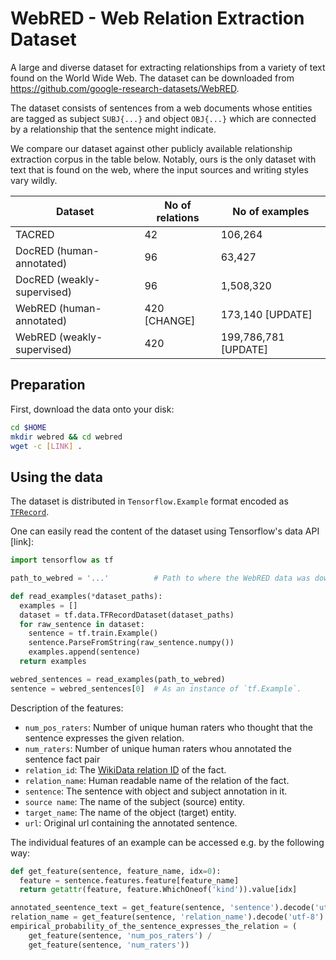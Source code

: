 # WebRED - Web Relation Extraction Dataset

A large and diverse dataset for extracting relationships from a variety of text
found on the World Wide Web. The dataset can be downloaded from
https://github.com/google-research-datasets/WebRED.

The dataset consists of sentences from a web documents whose entities are
tagged as subject `SUBJ{...}` and object `OBJ{...}` which are connected by a
relationship that the sentence might indicate.

<!--
More information about the dataset can be found in the paper
[ADD_CITATION W/ ARXIV LINK].
Please if you use the dataset cite the above paper as:
[ADD CITATION]
-->

We compare our dataset against other publicly available relationship extraction
corpus in the table below. Notably, ours is the only dataset with text that is
found on the web, where the input sources and writing styles vary wildly.

<!--
**TODOs**
- Make a note that the number here is what we used.
- Delete the weakly-supervised numbers in the table. 
- Add a note about pre-training here.
-->

| Dataset                     | No of relations | No of examples       |
| --------------------------  | --------------  | -------------------- |
| TACRED                      | 42              | 106,264              |
| DocRED (human-annotated)    | 96              | 63,427               |
| DocRED (weakly-supervised)  | 96              | 1,508,320            |
| WebRED (human-annotated)    | 420 [CHANGE]    | 173,140 [UPDATE]     |
| WebRED (weakly-supervised)  | 420             | 199,786,781 [UPDATE] |

## Preparation
First, download the data onto your disk:

```bash
cd $HOME
mkdir webred && cd webred
wget -c [LINK] .
```

## Using the data
The dataset is distributed in `Tensorflow.Example` format encoded as
[`TFRecord`](https://www.tensorflow.org/tutorials/load_data/tfrecord).

One can easily read the content of the dataset using Tensorflow's data API [link]:

```python
import tensorflow as tf

path_to_webred = '...'          # Path to where the WebRED data was downloaded.

def read_examples(*dataset_paths):
  examples = []
  dataset = tf.data.TFRecordDataset(dataset_paths)
  for raw_sentence in dataset:
    sentence = tf.train.Example()
    sentence.ParseFromString(raw_sentence.numpy())
    examples.append(sentence)
  return examples

webred_sentences = read_examples(path_to_webred)
sentence = webred_sentences[0]  # As an instance of `tf.Example`.
```

Description of the features:

  * `num_pos_raters`: Number of unique human raters who thought that the sentence expresses the given relation.
  * `num_raters`: Number of unique human raters whou annotated the sentence fact pair
  * `relation_id`: The [WikiData relation ID](https://www.wikidata.org/wiki/Wikidata:Identifiers) of the fact.
  * `relation_name`: Human readable name of the relation of the fact.
  * `sentence`: The sentence with object and subject annotation in it.
  * `source name`: The name of the subject (source) entity.
  * `target_name`: The name of the object (target) entity.
  * `url`: Original url containing the annotated sentence.

The individual features of an example can be accessed e.g. by the following way:

```python
def get_feature(sentence, feature_name, idx=0):
  feature = sentence.features.feature[feature_name]
  return getattr(feature, feature.WhichOneof('kind')).value[idx]

annotated_seentence_text = get_feature(sentence, 'sentence').decode('utf-8')
relation_name = get_feature(sentence, 'relation_name').decode('utf-8')
empirical_probability_of_the_sentence_expresses_the_relation = (
    get_feature(sentence, 'num_pos_raters') /
    get_feature(sentence, 'num_raters'))
```
